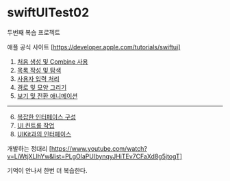 # swiftUITest02
두번째 복습 프로젝트

애플 공식 사이트 [https://developer.apple.com/tutorials/swiftui]

1. [처음 생성 및 Combine 사용](https://developer.apple.com/tutorials/swiftui/creating-and-combining-views)
2. [목록 작성 및 탐색](https://developer.apple.com/tutorials/swiftui/building-lists-and-navigation) 
3. [사용자 입력 처리](https://developer.apple.com/tutorials/swiftui/handling-user-input)
4. [경로 및 모양 그리기](https://developer.apple.com/tutorials/swiftui/drawing-paths-and-shapes)
5. [보기 및 전환 애니메이션](https://developer.apple.com/tutorials/swiftui/animating-views-and-transitions)
----
6. [복잡한 인터페이스 구성](https://developer.apple.com/tutorials/swiftui/composing-complex-interfaces)
7. [UI 컨트롤 작업](https://developer.apple.com/tutorials/swiftui/working-with-ui-controls)
8. [UIKit과의 인터페이스](https://developer.apple.com/tutorials/swiftui/interfacing-with-uikit)



개발하는 정대리 [https://www.youtube.com/watch?v=LiWtjXLlhYw&list=PLgOlaPUIbynqyJHiTEv7CFaXd8g5jtogT]

기억이 안나서 한번 더 복습한다.
